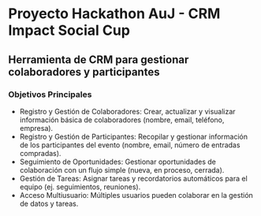 # Proyecto Hackathon AuJ - CRM Impact Social Cup

## Herramienta de CRM para gestionar colaboradores y participantes

### Objetivos Principales

- Registro y Gestión de Colaboradores: Crear, actualizar y visualizar información básica de colaboradores (nombre, email, teléfono, empresa).
- Registro y Gestión de Participantes: Recopilar y gestionar información de los participantes del evento (nombre, email, número de entradas compradas).
- Seguimiento de Oportunidades: Gestionar oportunidades de colaboración con un flujo simple (nueva, en proceso, cerrada).
- Gestión de Tareas: Asignar tareas y recordatorios automáticos para el equipo (ej. seguimientos, reuniones).
- Acceso Multiusuario: Múltiples usuarios pueden colaborar en la gestión de datos y tareas.
